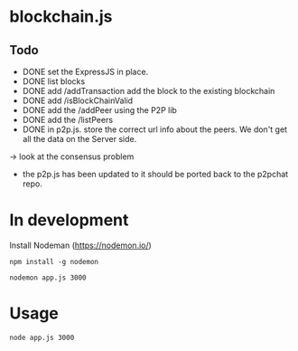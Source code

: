 # blockchain.js

## Todo

- DONE set the ExpressJS in place.
- DONE list blocks
- DONE add /addTransaction
       add the block to the existing blockchain
- DONE add /isBlockChainValid
- DONE add the /addPeer using the P2P lib
- DONE add the /listPeers
- DONE in p2p.js. store the correct url info about the peers. We don't get all the data
       on the Server side.

-> look at the consensus problem

- the p2p.js has been updated to it should be ported back to the p2pchat repo.

# In development
Install Nodeman (https://nodemon.io/)
```
npm install -g nodemon
```

```
nodemon app.js 3000
```

# Usage

```
node app.js 3000
```
